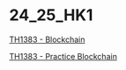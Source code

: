 # 24_25_HK1
[TH1383 - Blockchain](blockchain/overview.md)

[TH1383 - Practice Blockchain](blockchain/practice/practice1.md)